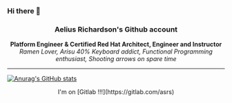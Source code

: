 ### Hi there 👋

<p align="center">
  <h3 align="center">Aelius Richardson's Github account</h3>
</p>

<p align="center">
  <b> Platform Engineer & Certified Red Hat Architect, Engineer and Instructor</b>
  <br/>
  <i {font-size: 8px}>Ramen Lover, Arisu 40% Keyboard addict, Functional Programming enthusiast, Shooting arrows on spare time</i>

</p>

---
[![Anurag's GitHub stats](https://github-readme-stats.vercel.app/api?username=aeliusrs)](https://github.com/anuraghazra/github-readme-stats)

<div align="center">
I'm on [Gitlab !!!](https://gitlab.com/asrs)
</div>
